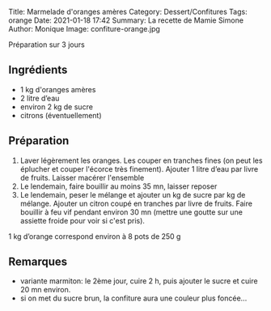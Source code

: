 Title: Marmelade d'oranges amères
Category: Dessert/Confitures
Tags: orange
Date:  2021-01-18 17:42
Summary: La recette de Mamie Simone
Author: Monique
Image: confiture-orange.jpg

Préparation sur 3 jours

## Ingrédients
- 1 kg d'oranges amères
- 2 litre d’eau
- environ 2 kg de sucre 
- citrons (éventuellement)

## Préparation
1. Laver légèrement les oranges. Les couper en tranches fines (on peut les éplucher et couper l'écorce très finement). Ajouter 1 litre d’eau par livre de fruits. Laisser macérer l'ensemble
2. Le lendemain, faire bouillir au moins 35 mn, laisser reposer
3. Le lendemain, peser le mélange et ajouter un kg de sucre par kg de mélange. Ajouter un citron coupé en tranches par livre de fruits.
Faire bouillir à feu vif pendant environ 30 mn (mettre une goutte sur une assiette froide pour voir si c'est pris).

1 kg d’orange correspond environ à 8 pots de 250 g

## Remarques
- variante marmiton: le 2ème jour, cuire 2 h, puis ajouter le sucre et cuire 20 mn environ. 
- si on met du sucre brun, la confiture aura une couleur plus foncée...